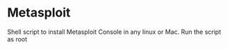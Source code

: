 # Metasploit
Shell script to install Metasploit Console in any linux or Mac.
Run the script as root

